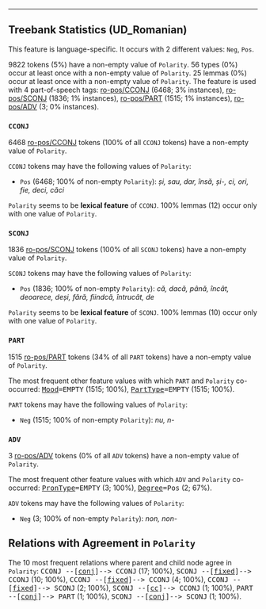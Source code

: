 

--------------------------------------------------------------------------------

## Treebank Statistics (UD_Romanian)

This feature is language-specific.
It occurs with 2 different values: `Neg`, `Pos`.

9822 tokens (5%) have a non-empty value of `Polarity`.
56 types (0%) occur at least once with a non-empty value of `Polarity`.
25 lemmas (0%) occur at least once with a non-empty value of `Polarity`.
The feature is used with 4 part-of-speech tags: [ro-pos/CCONJ]() (6468; 3% instances), [ro-pos/SCONJ]() (1836; 1% instances), [ro-pos/PART]() (1515; 1% instances), [ro-pos/ADV]() (3; 0% instances).

### `CCONJ`

6468 [ro-pos/CCONJ]() tokens (100% of all `CCONJ` tokens) have a non-empty value of `Polarity`.

`CCONJ` tokens may have the following values of `Polarity`:

* `Pos` (6468; 100% of non-empty `Polarity`): <em>și, sau, dar, însă, și-, ci, ori, fie, deci, căci</em>

`Polarity` seems to be **lexical feature** of `CCONJ`. 100% lemmas (12) occur only with one value of `Polarity`.

### `SCONJ`

1836 [ro-pos/SCONJ]() tokens (100% of all `SCONJ` tokens) have a non-empty value of `Polarity`.

`SCONJ` tokens may have the following values of `Polarity`:

* `Pos` (1836; 100% of non-empty `Polarity`): <em>că, dacă, până, încât, deoarece, deși, fără, fiindcă, întrucât, de</em>

`Polarity` seems to be **lexical feature** of `SCONJ`. 100% lemmas (10) occur only with one value of `Polarity`.

### `PART`

1515 [ro-pos/PART]() tokens (34% of all `PART` tokens) have a non-empty value of `Polarity`.

The most frequent other feature values with which `PART` and `Polarity` co-occurred: <tt><a href="Mood.html">Mood</a>=EMPTY</tt> (1515; 100%), <tt><a href="PartType.html">PartType</a>=EMPTY</tt> (1515; 100%).

`PART` tokens may have the following values of `Polarity`:

* `Neg` (1515; 100% of non-empty `Polarity`): <em>nu, n-</em>

### `ADV`

3 [ro-pos/ADV]() tokens (0% of all `ADV` tokens) have a non-empty value of `Polarity`.

The most frequent other feature values with which `ADV` and `Polarity` co-occurred: <tt><a href="PronType.html">PronType</a>=EMPTY</tt> (3; 100%), <tt><a href="Degree.html">Degree</a>=Pos</tt> (2; 67%).

`ADV` tokens may have the following values of `Polarity`:

* `Neg` (3; 100% of non-empty `Polarity`): <em>non, non-</em>

## Relations with Agreement in `Polarity`

The 10 most frequent relations where parent and child node agree in `Polarity`:
<tt>CCONJ --[<a href="../dep/conj.html">conj</a>]--> CCONJ</tt> (17; 100%),
<tt>SCONJ --[<a href="../dep/fixed.html">fixed</a>]--> CCONJ</tt> (10; 100%),
<tt>CCONJ --[<a href="../dep/fixed.html">fixed</a>]--> CCONJ</tt> (4; 100%),
<tt>CCONJ --[<a href="../dep/fixed.html">fixed</a>]--> SCONJ</tt> (2; 100%),
<tt>SCONJ --[<a href="../dep/cc.html">cc</a>]--> CCONJ</tt> (1; 100%),
<tt>PART --[<a href="../dep/conj.html">conj</a>]--> PART</tt> (1; 100%),
<tt>SCONJ --[<a href="../dep/conj.html">conj</a>]--> SCONJ</tt> (1; 100%).

